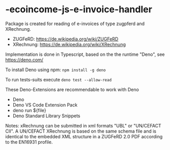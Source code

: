 # -ecoincome-js-e-invoice-handler

Package is created for reading of e-invoices of type zugpferd and XRechnung.

- ZUGFeRD: https://de.wikipedia.org/wiki/ZUGFeRD
- XRechnung: https://de.wikipedia.org/wiki/XRechnung

Implementation is done in Typescript, based on the the runtime "Deno", see https://deno.com/

To install Deno using npm: `npm install -g deno`

To run tests-suits execute `deno test --allow-read`

These Deno-Extensions are recommendable to work with Deno

- Deno
- Deno VS Code Extension Pack
- deno run ${file}
- Deno Standard Library Snippets

Notes: xRechnung can be submitted in xml formats "UBL" or "UN/CEFACT CII". A UN/CEFACT XRechnung is
based on the same schema file and is identical to the embedded XML structure in a ZUGFeRD 2.0 PDF
according to the EN16931 profile.
